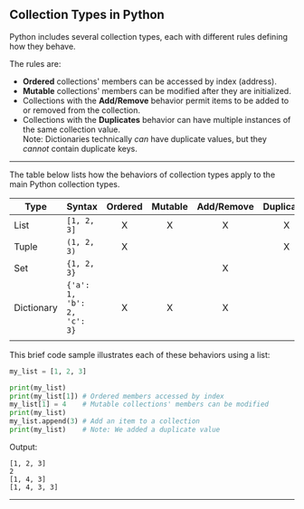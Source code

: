 ## Collection Types in Python

Python includes several collection types, each with different rules defining
how they behave.

The rules are:

* **Ordered** collections' members can be accessed by index (address).
* **Mutable** collections' members can be modified after they are initialized.
* Collections with the **Add/Remove** behavior permit items to be added to or 
  removed from the collection.
* Collections with the **Duplicates** behavior can have multiple instances of
  the same collection value.<br>
  Note: Dictionaries technically *can* have duplicate values, but they *cannot*
  contain duplicate keys.

---

The table below lists how the  behaviors of collection types apply to the main 
Python collection types.

|Type|Syntax|Ordered|Mutable|Add/Remove|Duplicates|
|-|-|:-:|:-:|:-:|:-:|
|List|`[1, 2, 3]`|X|X|X|X|
|Tuple|`(1, 2, 3)`|X|||X|
|Set|`{1, 2, 3}`|||X||
|Dictionary|`{'a': 1, 'b': 2, 'c': 3}`|X|X|X||
|||||||

This brief code sample illustrates each of these behaviors using a list:

```python
my_list = [1, 2, 3]

print(my_list)
print(my_list[1]) # Ordered members accessed by index
my_list[1] = 4    # Mutable collections' members can be modified
print(my_list)
my_list.append(3) # Add an item to a collection
print(my_list)    # Note: We added a duplicate value
```

Output:

```
[1, 2, 3]
2
[1, 4, 3]
[1, 4, 3, 3]
```

---
